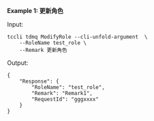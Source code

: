 **Example 1: 更新角色**



Input: 

```
tccli tdmq ModifyRole --cli-unfold-argument  \
    --RoleName test_role \
    --Remark 更新角色
```

Output: 
```
{
    "Response": {
        "RoleName": "test_role",
        "Remark": "Remark1",
        "RequestId": "gggxxxx"
    }
}
```

